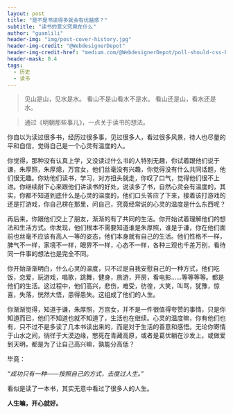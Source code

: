 ```yaml
---
layout: post
title: "是不是书读得多就会有优越感？"
subtitle: "读书的意义究竟在什么"
author: "guanlili"
header-img: "img/post-cover-history.jpg"
header-img-credit: "@WebdesignerDepot"
header-img-credit-href: "medium.com/@WebdesignerDepot/poll-should-css-become-more-like-a-programming-language-c74eb26a4270"
header-mask: 0.4
tags:
  - 历史
  - 读书
---
```


>见山是山，见水是水。
>看山不是山看水不是水。
>看山还是山，看水还是水。

>通过《明朝那些事儿》，一点关于读书的想法。

你自以为读过很多书，经历过很多事，见过很多人，看过很多风景，待人也尽量的平和自信，觉得自己是一个心灵有温度的人。

你觉得，那种没有认真上学，又没读过什么书的人特别无趣，你试着跟他们说于谦，朱厚照，朱厚熜，万宫女，他们丝毫没有兴趣，你觉得没有什么共同话题，他们很无趣。你劝他们读书，学习，对方扭头就走，你叹了口气，觉得他们很不上进。你继续耐下心来跟他们讲读书的好处，说读多了书，自然心灵会有温度的，其实，你都不知道到底什么是心灵的温度的，他们口头答应了下来，接着该打游戏的还是打游戏，你自己楞在那里，问自己，究竟经常说的心灵的温度是什么东西呢？

再后来，你跟他们交上了朋友，渐渐的有了共同的生活。你开始试着理解他们的想法和生活方式。你发现，他们根本不需要知道谁是朱厚照，谁是于谦，你在他们面前也丝毫不应该有高人一等的姿态，他们本身就有自己的生活。他们性格不一样，脾气不一样，家境不一样，眼界不一样，心态不一样，各种三观也千差万别，看待同一件事的想法也是完全不同。

你开始渐渐明白，什么心灵的温度，只不过是自我安慰自己的一种方式，他们吃饭，恋爱，玩游戏，唱歌，跳舞，健身，旅游，开房，看电影……等等等等。都是他们的生活。这过程中，他们高兴，悲伤，难受，彷徨，大笑，叫骂，犹豫，惊喜，失落，恍然大悟，患得患失。这组成了他们的人生。

你渐渐觉得，知道于谦，朱厚照，万宫女，并不是一件很值得夸赞的事情，只是你知道而已，他们不知道也就不知道了，生活也在继续。心灵的温度嘛，你有他们也有，只不过不是多读了几本书读出来的，而是对于生活的善意和感悟。无论你寄情于山水之间，徜徉于大漠边缘，憋死在青藏高原，或者是葛优躺在沙发上，或做爱到天明，都是为了让自己高兴嘛，孰能分高低？

毕竟：

*“成功只有一种――按照自己的方式，去度过人生。”*

看似是读了一本书，其实无意中看过了很多人的人生。

**人生嘛，开心就好。**